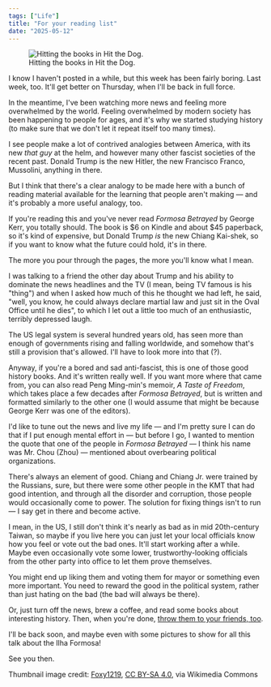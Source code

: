 ```yaml
---
tags: ["Life"]
title: "For your reading list"
date: "2025-05-12"
---
```


<figure><img src="/posts/for_your_reading_list/kaohsiung_library.jpg" alt="Hitting the books in Hit the Dog.">
  <figcaption>Hitting the books in Hit the Dog.</figcaption></figure>

I know I haven't posted in a while, but this week has been fairly boring. Last week, too. It'll get better on Thursday, when I'll be back in full force.

<!--more-->

In the meantime, I've been watching more news and feeling more overwhelmed by the world. Feeling overwhelmed by modern society has been happening to people for ages, and it's why we started studying history (to make sure that we don't let it repeat itself too many times).

I see people make a lot of contrived analogies between America, with its new _that guy_ at the helm, and however many other fascist societies of the recent past. Donald Trump is the new Hitler, the new Francisco Franco, Mussolini, anything in there.

But I think that there's a clear analogy to be made here with a bunch of reading material available for the learning that people aren't making — and it's probably a more useful analogy, too.

If you're reading this and you've never read _Formosa Betrayed_ by George Kerr, you totally should. The book is $6 on Kindle and about $45 paperback, so it's kind of expensive, but Donald Trump _is_ the new Chiang Kai-shek, so if you want to know what the future could hold, it's in there.

The more you pour through the pages, the more you'll know what I mean.

I was talking to a friend the other day about Trump and his ability to dominate the news headlines and the TV (I mean, being TV famous is his "thing") and when I asked how much of this he thought we had left, he said, "well, you know, he could always declare martial law and just sit in the Oval Office until he dies", to which I let out a little too much of an enthusiastic, terribly depressed laugh.

The US legal system is several hundred years old, has seen more than enough of governments rising and falling worldwide, and somehow that's still a provision that's allowed. I'll have to look more into that (?).

Anyway, if you're a bored and sad anti-fascist, this is one of those good history books. And it's written really well. If you want more where that came from, you can also read Peng Ming-min's memoir, _A Taste of Freedom_, which takes place a few decades after _Formosa Betrayed_, but is written and formatted similarly to the other one (I would assume that might be because George Kerr was one of the editors).

I'd like to tune out the news and live my life — and I'm pretty sure I can do that if I put enough mental effort in — but before I go, I wanted to mention the quote that one of the people in _Formosa Betrayed_ — I think his name was Mr. Chou (Zhou) — mentioned about overbearing political organizations.

There's always an element of good. Chiang and Chiang Jr. were trained by the Russians, sure, but there were some other people in the KMT that had good intention, and through all the disorder and corruption, those people would occasionally come to power. The solution for fixing things isn't to run — I say get in there and become active.

I mean, in the US, I still don't think it's nearly as bad as in mid 20th-century Taiwan, so maybe if you live here you can just let your local officials know how you feel or vote out the bad ones. It'll start working after a while. Maybe even occasionally vote some lower, trustworthy-looking officials from the other party into office to let them prove themselves.

You might end up liking them and voting them for mayor or something even more important. You need to reward the good in the political system, rather than just hating on the bad (the bad will always be there).

Or, just turn off the news, brew a coffee, and read some books about interesting history. Then, when you're done, [throw them to your friends, too](https://www.taipeitimes.com/News/front/archives/2014/09/28/2003600738).

I'll be back soon, and maybe even with some pictures to show for all this talk about the Ilha Formosa!

See you then.

Thumbnail image credit: <a href="https://commons.wikimedia.org/wiki/File:Kaohsiung_Main_Public_Library_Bookshelf_2025-04-03.jpg">Foxy1219</a>, <a href="https://creativecommons.org/licenses/by-sa/4.0">CC BY-SA 4.0</a>, via Wikimedia Commons
